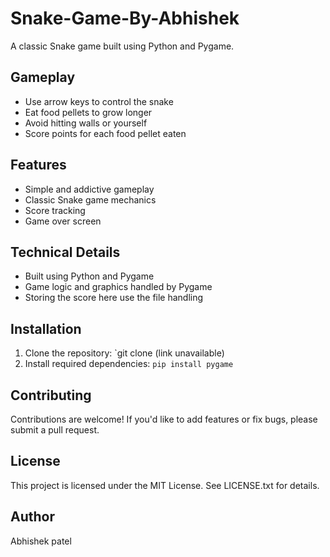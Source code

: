 # Snake-Game-By-Abhishek

A classic Snake game built using Python and Pygame.

## Gameplay

- Use arrow keys to control the snake
- Eat food pellets to grow longer
- Avoid hitting walls or yourself
- Score points for each food pellet eaten

## Features

- Simple and addictive gameplay
- Classic Snake game mechanics
- Score tracking
- Game over screen

## Technical Details

- Built using Python and Pygame 
- Game logic and graphics handled by Pygame
- Storing the score here use the file handling

## Installation

1. Clone the repository: `git clone (link unavailable)
2. Install required dependencies: `pip install pygame`

## Contributing

Contributions are welcome! If you'd like to add features or fix bugs, please submit a pull request.

## License

This project is licensed under the MIT License. See LICENSE.txt for details.

## Author

Abhishek patel
